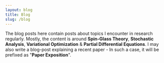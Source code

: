 ```yaml
---
layout: blog
title: Blog
slug: /blog
---
```


The blog posts here contain posts about topics I encounter in research regularly. Mostly, the content is around <b>Spin-Glass Theory</b>, <b>Stochastic Analysis</b>, <b>Variational Optimization</b> & <b>Partial Differential Equations</b>. I may also write a blog-post explaining a recent paper - In such a case, it will be prefixed as "<b>Paper Exposition</b>".
<br />
